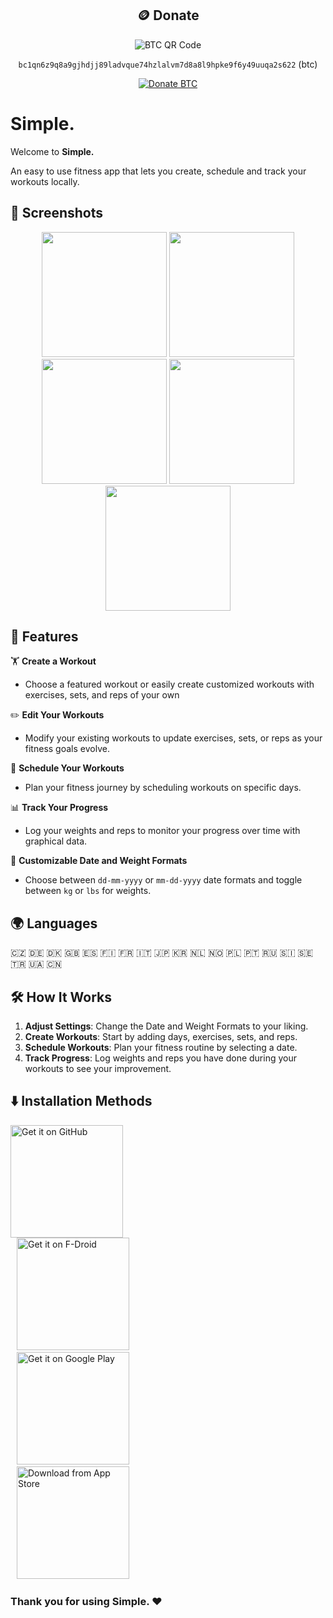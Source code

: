 
<div align="center">

## 🪙 Donate  

![BTC QR Code](https://github.com/user-attachments/assets/cc2c2281-73c1-4df6-b574-54678806ae03)  

`bc1qn6z9q8a9gjhdjj89ladvque74hzlalvm7d8a8l9hpke9f6y49uuqa2s622` (btc)  

[![Donate BTC](https://img.shields.io/badge/Donate-BTC-orange?logo=bitcoin&style=for-the-badge)](https://github.com/user-attachments/assets/cc2c2281-73c1-4df6-b574-54678806ae03)

</div>

# **Simple.**

Welcome to **Simple.**

An easy to use fitness app that lets you create, schedule and track your workouts locally.

## 📸 **Screenshots**

<div align="center">
  <img
    src="https://github.com/user-attachments/assets/48e3b6b2-3cea-4813-9060-9608c0e66772"
    width="200"
  />
  <img
    src="https://github.com/user-attachments/assets/581f72ba-cb9f-464e-a729-12cc6d58f144"
    width="200"
  />
  <img
    src="https://github.com/user-attachments/assets/3e1eadfe-a687-4caf-aed0-238d07d53274"
    width="200"
  />
  <img
    src="https://github.com/user-attachments/assets/93913f30-0462-41a6-82cc-1f5380d4d1f2"
    width="200"
  />
  <img
    src="https://github.com/user-attachments/assets/32d1cb40-0879-4b0e-8f4d-528d4d97dfe5"
    width="200"
  />
</div>

## 🚀 **Features**

🏋️ **Create a Workout**  
- Choose a featured workout or easily create customized workouts with exercises, sets, and reps of your own

✏️ **Edit Your Workouts**

- Modify your existing workouts to update exercises, sets, or reps as your fitness goals evolve.

📅 **Schedule Your Workouts**  
- Plan your fitness journey by scheduling workouts on specific days.  

📊 **Track Your Progress**  
- Log your weights and reps to monitor your progress over time with graphical data.  

📆 **Customizable Date and Weight Formats**  
- Choose between `dd-mm-yyyy` or `mm-dd-yyyy` date formats and toggle between `kg` or `lbs` for weights.  

## 🌍 **Languages**
🇨🇿 🇩🇪 🇩🇰 🇬🇧 🇪🇸 🇫🇮 🇫🇷 🇮🇹 🇯🇵 🇰🇷 🇳🇱 🇳🇴 🇵🇱 🇵🇹 🇷🇺 🇸🇮 🇸🇪 🇹🇷 🇺🇦 🇨🇳

## 🛠️ **How It Works**

1. **Adjust Settings**: Change the Date and Weight Formats to your liking.  
2. **Create Workouts**: Start by adding days, exercises, sets, and reps.  
3. **Schedule Workouts**: Plan your fitness routine by selecting a date.  
4. **Track Progress**: Log weights and reps you have done during your workouts to see your improvement.  

## ⬇️ **Installation Methods**

<div align="left">
  <a href="https://github.com/basarsubasi/simplefitnessapp/releases">
        <img src="https://github.com/user-attachments/assets/a78be8fb-51a2-4328-b6c0-56d00648fea5" alt="Get it on GitHub" width="180">
  </a>
</br>

<a href="https://f-droid.org/packages/tr.com.basarsubasi.simplefitnessapp" style="padding: 10px;">
    <img src="https://f-droid.org/badge/get-it-on.png" alt="Get it on F-Droid" width="180">
</a>
</br>

<a href="https://play.google.com/store/apps/details?id=tr.com.basarsubasi.simplefitnessapp" style="padding: 10px;">
    <img src="https://github.com/user-attachments/assets/c11a6262-0a5b-4100-9394-0832507f8eef" alt="Get it on Google Play" width="180">
</a>
</br>

<a href="https://apps.apple.com/us/app/simple-fitness-simplified/id6740262965" style="padding: 10px;">
    <img src="https://github.com/user-attachments/assets/9473c701-e53e-4bb9-bbc2-3cf01669889f" alt="Download from App Store" width="180">
</a>
</div>


###  Thank you for using **Simple.** ❤️



